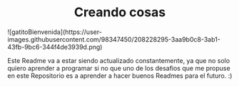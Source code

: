 <h1 align="center"> Creando cosas </h1> ![gatitoBienvenida](https://user-images.githubusercontent.com/98347450/208228295-3aa9b0c8-3ab1-43fb-9bc6-344f4de3939d.png) 




Este Readme va a estar siendo actualizado constantemente, ya que no solo quiero aprender a programar si no que uno de los desafios que me propuse en este Repositorio es a aprender a hacer buenos Readmes para el futuro. :)

